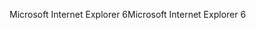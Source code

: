 <span data-ttu-id="891a5-101">Microsoft Internet Explorer 6</span><span class="sxs-lookup"><span data-stu-id="891a5-101">Microsoft Internet Explorer 6</span></span>